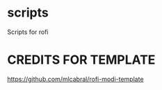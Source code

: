 # scripts 

Scripts for rofi 



# CREDITS FOR TEMPLATE 
https://github.com/mlcabral/rofi-modi-template
